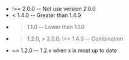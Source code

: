 * !== 2.0.0 -- Not use version 2.0.0
* < 1.4.0 -- Greater than 1.4.0
* > 1.1.0 -- Lower than 1.1.0
* > 1.2.0, > 2.0.0, !== 1.4.0 -- Combination
* ~> 1.2.0 -- 1.2.x  when x is most up to date

